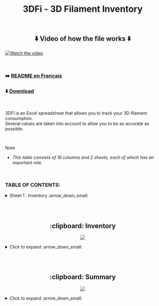 <h1 align="center">3DFi - 3D Filament Inventory</h1>

<br />

<h2 align="center">⬇️ Video of how the file works ⬇️</h2>

[![Watch the video](https://github.com/user-attachments/assets/29f38d4c-c530-4949-a487-fa41f8b59640)](https://youtu.be/bSyMhTsakyI)

<br />



### :arrow_right: [README en Français](https://github.com/KORSiRO/3DFi_3D-Filament-Inventory/blob/main/README_FR.md)

### ⬇️ [Download](https://github.com/KORSiRO/3DFi_3D-Filament-Inventory/releases)

<br />

3DFi is an Excel spreadsheet that allows you to track your 3D filament consumption.<br>
Several values are taken into account to allow you to be as accurate as possible.

<br />

> [!NOTE]
>* *This table consists of 16 columns and 2 sheets, each of which has an important role.*

<br />

### TABLE OF CONTENTS:
<details>

<summary>Sheet 1 : Inventory :arrow_down_small:</summary><br>

- :curly_loop: [Spool(s) Quantity](https://github.com/KORSiRO/3DFi_3D-Filament-Inventory/tree/main?tab=readme-ov-file#curly_loop-spools-quantity)
- :new: [Total weight of new spool(s) (g)](https://github.com/KORSiRO/3DFi_3D-Filament-Inventory/tree/main?tab=readme-ov-file#new-total-weight-of-new-spools-g)
- :memo: [Filament Type" and "Filament Brand](https://github.com/KORSiRO/3DFi_3D-Filament-Inventory/tree/main?tab=readme-ov-file#memo-filament-type-and-filament-brand)
- :art: [Colors](https://github.com/KORSiRO/3DFi_3D-Filament-Inventory/tree/main?tab=readme-ov-file#art-colors-)
- :chart_with_downwards_trend: [Remaining weight (g)](https://github.com/KORSiRO/3DFi_3D-Filament-Inventory/tree/main?tab=readme-ov-file#chart_with_downwards_trend-remaining-weight-g)
- :file_folder: [Storage Location](https://github.com/KORSiRO/3DFi_3D-Filament-Inventory/tree/main?tab=readme-ov-file#chart_with_downwards_trend-storage-location)
- :flower_playing_cards: [TD (Hueforge)](https://github.com/KORSiRO/3DFi_3D-Filament-Inventory/tree/main?tab=readme-ov-file#flower_playing_cards-td-hueforge)
- :clock130: [Drying time (mins)](https://github.com/KORSiRO/3DFi_3D-Filament-Inventory/tree/main?tab=readme-ov-file#clock130-drying-time-mins)
- :fire: [Nozzle/Plate Temperature](https://github.com/KORSiRO/3DFi_3D-Filament-Inventory/tree/main?tab=readme-ov-file#fire-nozzleplate-temperature)
- :sweat_drops: [Flow](https://github.com/KORSiRO/3DFi_3D-Filament-Inventory/tree/main?tab=readme-ov-file#sweat_drops-flow)
- :bar_chart: [K factor](https://github.com/KORSiRO/3DFi_3D-Filament-Inventory/tree/main?tab=readme-ov-file#bar_chart-k-factor)
- :arrow_heading_down: [New filament consumption (g)](https://github.com/KORSiRO/3DFi_3D-Filament-Inventory/tree/main?tab=readme-ov-file#arrow_heading_down-new-filament-consumption-g)
- :warning: [Alert" and "% remaining](https://github.com/KORSiRO/3DFi_3D-Filament-Inventory/tree/main?tab=readme-ov-file#warning-alert-et--remaining)
- 🔲 [Cancel modification Macro](https://github.com/KORSiRO/3DFi_3D-Filament-Inventory/tree/main?tab=readme-ov-file#black_square_button-cancel-modification-macro)
</details>  

<br /><br />

<h2 align="center">:clipboard: Inventory</h2>

<p align="center">  
  <img src="https://github.com/user-attachments/assets/7dfce432-5eb8-4d2b-8eec-9790c35aeeca"/>  
</p>

<details>

<summary>Click to expand :arrow_down_small:</summary>


- ### :curly_loop: Spool(s) Quantity<br>

Present to indicate the number of identical reels for the same line.

<br />

- ### :new: Total weight of new spool(s) (g)<br>

Present to provide the total weight in grams of the identical spool(s) for the same line.
   
<br>
   
> <ins>Ex:</ins> if you have in your inventory 3 spools of Bambu Lab brand black filament of 1kg each, enter "3000g"

<br />

- ### :memo: Filament Type" and "Filament Brand<br>

<p align="center">  
<img src="https://github.com/user-attachments/assets/39a6704a-9d40-4134-b052-baa9dc709743"/>
</p>  

These 2 columns contain 2 lists: **`"Filament Type"`** and **`"Filament Brand"`**  
The sources for these lists are available in the **`"Materials"`** sheet.  
They already contain more than **`150 pre-recorded data`**.

<br />

<p align="center">  
<img src="https://github.com/user-attachments/assets/9f642785-ef45-4da9-bb6b-6d1ad0d2ab7c"/>
</p>  

These lists can be modified to add one or more filament types/brands.  
Simply add what you want in the corresponding column so that you can then find it in the list of the corresponding column on the **`"Inventory"`** sheet.

<br />

- ### :art: Colors :<br>

  As you will have understood, this column supports the color of the filament. 

<br />


- ### :chart_with_downwards_trend: Remaining weight (g)<br>

This column allows you to obtain the remaining weight of a reel taking into account 2 values:  
- The **`"Total weight of new spool(s) (g)"`**
- The **`"New filament consumption in (g)"`**<br>

<br>

  > <ins>Ex:</ins> If you enter 1 spool of 1000g (new) on the first line and you wish to deduct the quantity of filament used by a print in progress in the column "New filament consumption in (g )",
  > an automatic subtraction is carried out in the "Remaining weight" column to give you the most accurate result possible of the remaining quantity.

<br />

- ### :chart_with_downwards_trend: Storage Location<br>

Makes it easier to find your reels if they are stored in different places in your workshop, office or dedicated room. 

<br />

- ### :flower_playing_cards: TD (Hueforge)<br>

HueForge's TD is a number indicating the amount of light the filament lets through.  
Useful if you often print Hueforge to have this value quickly in front of you depending on the filament used.

<br />

- ### :clock130: Drying Time (mins)<br>

As for "TD (Hueforge)" it is a value that is interesting to have in front of you quickly when you need it.

<br />

- ### :fire: Nozzle/Plate Temperature<br>
  
Do I really need you to explain what this cell is for? :stuck_out_tongue_winking_eye:

<br />

- ### :sweat_drops: Flow<br>

The **`Flow`** corresponds to the volume of filament passing through the extruder.<br>

<br />

- ### :bar_chart: K factor<br>

As a reminder, the K Factor is a value used to determine the maximum printing speed while limiting mechanical vibrations.<br>
In other words, the K Factor makes it possible to adjust the acceleration in the movement of the axes to guarantee a good balance between speed and quality

<br />

- ### :arrow_heading_down: New filament consumption (g)<br>

Briefly mentioned in the previous part, the column **`"New filament consumption in (g)"`** allows you to automatically subtract the filament consumption of a print in progress from the remaining weight of one or more spools.< br>
The last weight that appears in the **`"Remaining weight"`** column is in memory.<br>
If you enter a **`New filament consumption`** the subtraction continues from the last weight in memory.

<br>

> <ins>Ex:</ins> If you enter a remaining weight of for example 800g and a print plans to use 200g of filament,<br>
> by entering the value of 200g in the column **`"New filament consumption in (g)"`** the remaining weight is automatically adjusted (800-200 = 600g remaining).<br>*
> Always to allow you to have precise monitoring of your usage.

<br />

- ### :warning: Alert" et "% remaining<br>

These two columns are a little different from the others.  
They tell you with text and a bright color that your filament is almost exhausted.  
No need to manually enter a value, everything is automated.  

<p align="center">  
<img src="https://github.com/user-attachments/assets/375273c1-49d3-4407-9b73-8b8c07cb00ba"/>
</p>

<br>

> <ins>Ex:</ins> If you enter a total weight of new spools for 1 spool of 1000g and a print in progress consumes 200g of filament, then you enter this value (200g) in the "New consumption" column of filament in (g)".<br>
> As a result, the remaining weight will therefore be 800g and will be automatically entered in the “Remaining weight” column.<br>
> At the same time, the “% remaining” cell gives you this information by comparing the “Total weight of new spool(s) (g)” column with the “Remaining weight” column.<br>
> When the remaining weight in grams reaches 30% of the initial value in grams of the new spool, the complete line changes color and the text "⚠️Filament soon exhausted" appears in the "Alert" column.<br>
> Giving you the information to think about replacing your spool shortly. 

<br />

- ### :black_square_button: Cancel modification Macro<br>

Using this macro (button) you can cancel the last modification made to the **`Remaining weight`** column in relation to a value entered in the **`New filament consumption`** column<br>
This macro works with each press: cancellation of the previous modification.  

<p align="center">  
<img src="https://github.com/user-attachments/assets/363b2807-f869-4251-a2e5-820e2e901deb"/>
</p>

<br>

> <ins>Ex:</ins> If you enter a remaining weight of 800g and a new filament consumption of 200g when you wanted to enter 150g,
> this button (macro) allows you, as its name suggests, to cancel the last modification made to the Remaining weight column compared to the value entered in New filament consumption.<br>

</details> 

<br /><br />

<h2 align="center">:clipboard: Summary</h2>

<p align="center">  
  <img src="https://github.com/user-attachments/assets/0245b4da-f53c-472e-8f2e-8dfb48443888"/>  
</p>

<details>

<summary>Click to expand :arrow_down_small:</summary>

## Support me  
<a href="https://ko-fi.com/korsiro"><img src="https://ko-fi.com/img/githubbutton_sm.svg" width="200"></a>

[![PayPal](https://img.shields.io/badge/PayPal-00457C?style=for-the-badge&logo=paypal&logoColor=white)](https://paypal.me/korsiro)
